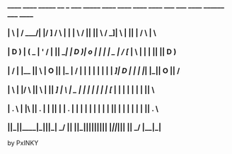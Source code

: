 ###  ____   ____ _____ __  _       ___   _____      ____    ____  ____  ____         ___  ___    ____  ______   ___   ____    
### |    \ |    / ___/|  |/ ]     /   \ |     |    |    \  /    ||    ||    \       /  _]|   \  |    ||      | /   \ |    \   
### |  D  ) |  (   \_ |  ' /     |     ||   __|    |  D  )|  o  | |  | |  _  |     /  [_ |    \  |  | |      ||     ||  D  )  
### |    /  |  |\__  ||    \     |  O  ||  |_      |    / |     | |  | |  |  |    |    _]|  D  | |  | |_|  |_||  O  ||    /   
### |    \  |  |/  \ ||     \    |     ||   _]     |    \ |  _  | |  | |  |  |    |   [_ |     | |  |   |  |  |     ||    \   
### |  .  \ |  |\    ||  .  |    |     ||  |       |  .  \|  |  | |  | |  |  |    |     ||     | |  |   |  |  |     ||  .  \  
### |__|\_||____|\___||__|\_|     \___/ |__|       |__|\_||__|__||____||__|__|    |_____||_____||____|  |__|   \___/ |__|\_|  
by PxINKY

